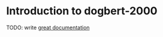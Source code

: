 # Introduction to dogbert-2000

TODO: write [great documentation](http://jacobian.org/writing/what-to-write/)
